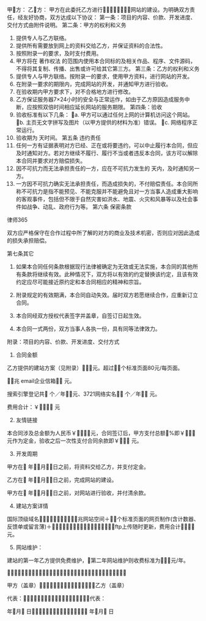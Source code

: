 
 甲方：
 乙方：
 甲方在此委托乙方进行网站的建设。为明确双方责任，经友好协商，双方达成以下协议： 
 第一条：项目的内容、价款、开发进度、交付方式由附件说明。 
 第二条：甲方的权利和义务 
 1. 提供专人与乙方联络。 
 2. 提供所有需要放到网上的资料交给乙方，并保证资料的合法性。 
 3. 按照附录一的要求，及时支付费用。 
 4. 甲方将在
著作权法
的范围内使用本合同标的及相关作品、程序、文件源码，不得将其复制、传播、出售或许可给其它第三方。 
 第三条：乙方的权利和义务 
 1. 提供专人与甲方联络。按附录一的要求，使用甲方资料，进行网站的开发。 
 2. 在附录一要求的期限内，完成网站的开发，并通知甲方进行验收。 
 3. 在验收期内甲方要求下，对不合格地方进行修改。
 4. 乙方保证服务器7×24小时的安全与正常运作，如由于乙方原因造成服务中断，应按照双倍时间相应延长网站的服务期限。
 第四条：验收 
 1. 验收标准有以下几条： 
 a. 甲方可以通过任何上网的计算机访问这个网站。 
 b. 主页无文字拼写及图片（以甲方提供的材料为准）错误。 
 c. 网络程序正常运行。 
 2. 验收期为 天时间。 
 第五条 违约责任 
 1. 任何一方有证据表明对方已经、正在或将要违约，可以中止履行本合同，但应及时通知对方。若对方继续不履行、履行不当或者违反本合同，该方可以解除本合同并要求对方赔偿损失。 
 2. 因不可抗力而无法承担责任的一方，应在不可抗力发生的 天内，及时通知另一方。 
 3. 一方因不可抗力确实无法承担责任，而造成损失的，不付赔偿责任。本合同所称不可抗力是指不能预见、不能克服并不能避免且对一方当事人造成重大影响的客观事件，包括但不限于自然灾害如洪水、地震、火灾和风暴等以及社会事件如战争、动乱、政府行为等。 
 第六条 保密条款 




 
律师365






 双方应严格保守在合作过程中所了解的对方的商业及技术机密，否则应对因此造成的损失承担赔偿。

 第七条其它 

 1. 如果本合同任何条款根据现行法律被确定为无效或无法实施，本合同的其他所有条款将继续有效。此种情况下，双方将以有效的约定替换该约定，且该有效约定应尽可能接近原约定和本合同相应的精神和宗旨。 

 2. 附录规定的有效期满，本合同自动失效。届时双方若愿继续合作，应重新订立合同。 

 3. 本合同经双方授权代表签字并盖章，自签订日起生效。 

 4. 本合同一式两份，双方当事人各执一份，具有同等法律效力。 

 附录：项目的内容、价款、开发进度、交付方式 

 

 1. 合同金额 

 乙方提供的建站方案（见附录）元。超过个标准页面80元/每页面。

 兆 email企业信箱 元。

 搜索引擎登记共 个／年元、3721网络实名 个／年 元。

 费用合计：￥ 元 

 

 2. 友情链接

 本合同涉及总金额为人民币￥元，合同签订后，甲方支付总额%即￥元作为定金，验收之后一次性支付合同余款即￥ 元。

 3. 开发周期 

 甲方在 年月日之前，将资料交给乙方，并支付定金。 

 乙方在 年月日之前，完成网站的建设。 

 甲方在 年月日之前，对网站进行验收，并付清余款。

 4. 建站方案详情

 国际顶级域名＋兆网站空间＋个标准页面的网页制作(含计数器、反馈单或留言薄)＋＋＋ftp上传随时更新，费用合计元。

 5. 网站维护：

 建站的第一年乙方提供免费维护，第二年网站维护则收费标准为元/年。

  

 甲方（盖章）乙方（盖章）

 代表：代表： 

 年月 日 年月 日 


 

 
 
 
 
 
  


  
 

  


  


  
 
 
 
 

